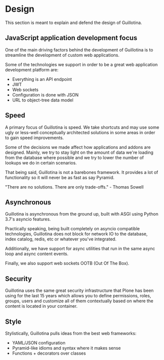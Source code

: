 # Design

This section is meant to explain and defend the design of Guillotina.


## JavaScript application development focus

One of the main driving factors behind the development of Guillotina is to
streamline the development of custom web applications.

Some of the technologies we support in order to be a great web application development
platform are:

- Everything is an API endpoint
- JWT
- Web sockets
- Configuration is done with JSON
- URL to object-tree data model

## Speed

A primary focus of Guillotina is speed. We take shortcuts and may use some
ugly or less-well conceptually architected solutions in some areas in order
to gain speed improvements.

Some of the decisions we made affect how applications and addons are designed.
Mainly, we try to stay light on the amount of data we're loading from the
database where possible and we try to lower the number of lookups we do in
certain scenarios.

That being said, Guillotina is not a barebones framework. It provides a lot
of functionality so it will never be as fast as say Pyramid.

"There are no solutions. There are only trade-offs." - Thomas Sowell


## Asynchronous

Guillotina is asynchronous from the ground up, built with ASGI
using Python 3.7's asyncio features.

Practically speaking, being built completely on asyncio compatible technologies,
Guillotina does not block for network IO to the database, index catalog,
redis, etc or whatever you've integrated.

Additionally, we have support for async utilities that run in the same async
loop and async content events.

Finally, we also support web sockets OOTB (Out Of The Box).


## Security

Guillotina uses the same great security infrastructure that Plone
has been using for the last 15 years which allows you to define permissions, roles,
groups, users and customize all of them contextually based on where the content
is located in your container.


## Style

Stylistically, Guillotina pulls ideas from the best web frameworks:

- YAML/JSON configuration
- Pyramid-like idioms and syntax where it makes sense
- Functions + decorators over classes
